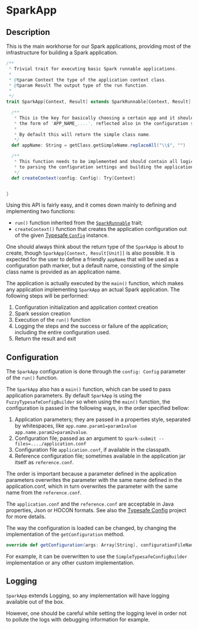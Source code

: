 # SparkApp


## Description

This is the main workhorse for our Spark applications, providing most of the infrastructure for building
a Spark application.

```scala
/**
 * Trivial trait for executing basic Spark runnable applications.
 *
 * @tparam Context the type of the application context class.
 * @tparam Result The output type of the run function.
 *
 */
trait SparkApp[Context, Result] extends SparkRunnable[Context, Result] with TypesafeConfigBuilder with Logging {

  /**
   * This is the key for basically choosing a certain app and it should have
   * the form of 'APP_NAME_....', reflected also in the configuration structure.
   *
   * By default this will return the simple class name.
   */
  def appName: String = getClass.getSimpleName.replaceAll("\\$", "")

  /**
   * This function needs to be implemented and should contain all logic related
   * to parsing the configuration settings and building the application context.
   */
  def createContext(config: Config): Try[Context]


}
```
 
Using this API is fairly easy, and it comes down mainly to defining and implementing two functions:
 - `run()` function inherited from the [`SparkRunnable`](spark-runnable.md) trait;
 - `createContext()` function that creates the application configuration out of the given
    [Typesafe `Config`](https://github.com/lightbend/config/blob/master/config/src/main/java/com/typesafe/config/Config.java)
    instance.

One should always think about the return type of the `SparkApp` is about to create, though
`SparkApp[Context, Result[Unit]]` is also possible.
It is expected for the user to define a friendly `appName` that will be used as a configuration path marker, but a
default name, consisting of the simple class name is provided as an application name.

The application is actually executed by the `main()` function, which makes any application implementing `SparkApp`
an actual Spark application. The following steps will be performed:

1. Configuration initialization and application context creation
2. Spark session creation
3. Execution of the `run()` function
4. Logging the steps and the success or failure of the application; including the entire configuration used.
5. Return the result and exit


## Configuration

The `SparkApp` configuration is done through the `config: Config` parameter of the `run()` function.

The `SparkApp` also has a `main()` function, which can be used to pass application parameters.
By default `SparkApp` is using the `FuzzyTypesafeConfigBuilder` so when using the `main()` function, the configuration 
is passed in the following ways, in the order specified bellow:

1. Application parameters; they are passed in a properties style, separated by whitespaces, like
   `app.name.param1=param1value app.name.param2=param2value`.
2. Configuration file; passed as an argument to `spark-submit --files=..../application.conf`
3. Configuration file `application.conf`, if available in the classpath.
4. Reference configuration file; sometimes available in the application jar itself as `reference.conf`.

The order is important because a parameter defined in the application parameters overwrites 
the parameter with the same name defined in the application.conf, which in turn overwrites the
parameter with the same name from the `reference.conf`.

The `application.conf` and the `reference.conf` are acceptable in Java properties, Json or HOCON
formats.
See also the [Typesafe Config](https://github.com/typesafehub/config) project for more details.

The way the configuration is loaded can be changed, by changing the implementation of the `getConfiguration` method.

```scala
override def getConfiguration(args: Array[String], configurationFileName: String): Try[Config]
```

For example, it can be overwritten to use the `SimpleTypesafeConfigBuilder` implementation or any other custom 
implementation.

## Logging

`SparkApp` extends Logging, so any implementation will have logging available out of the box.

However, one should be careful while setting the logging level in order not to pollute the logs 
with debugging information for example.

